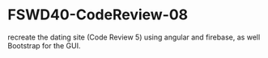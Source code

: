# FSWD40-CodeReview-08
recreate the dating site (Code Review 5) using angular and firebase,
as well Bootstrap for the GUI.
